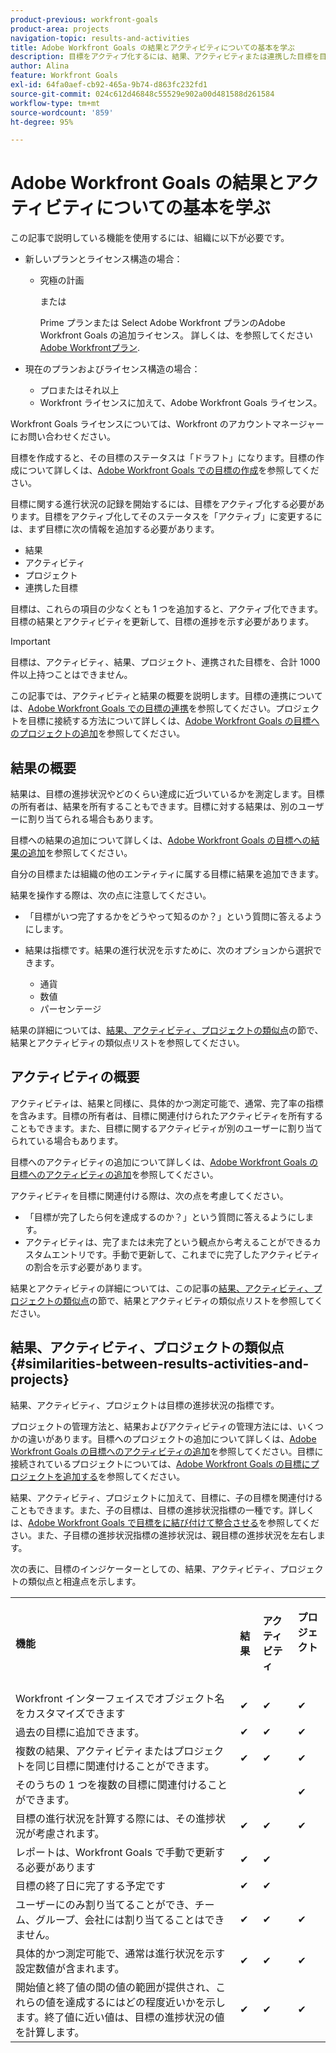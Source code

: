 ```yaml
---
product-previous: workfront-goals
product-area: projects
navigation-topic: results-and-activities
title: Adobe Workfront Goals の結果とアクティビティについての基本を学ぶ
description: 目標をアクティブ化するには、結果、アクティビティまたは連携した目標を目標に追加する必要があります。これにより、目標のステータスがドラフトからアクティブに更新され、目標に関する進捗の記録が開始されます。
author: Alina
feature: Workfront Goals
exl-id: 64fa0aef-cb92-465a-9b74-d863fc232fd1
source-git-commit: 024c612d46848c55529e902a00d481588d261584
workflow-type: tm+mt
source-wordcount: '859'
ht-degree: 95%

---
```


# Adobe Workfront Goals の結果とアクティビティについての基本を学ぶ

この記事で説明している機能を使用するには、組織に以下が必要です。

* 新しいプランとライセンス構造の場合：

   * 究極の計画

     または

     Prime プランまたは Select Adobe Workfront プランのAdobe Workfront Goals の追加ライセンス。 詳しくは、を参照してください [Adobe Workfrontプラン](https://www.workfront.com/plans).

* 現在のプランおよびライセンス構造の場合：

   * プロまたはそれ以上
   * Workfront ライセンスに加えて、Adobe Workfront Goals ライセンス。

Workfront Goals ライセンスについては、Workfront のアカウントマネージャーにお問い合わせください。

目標を作成すると、その目標のステータスは「ドラフト」になります。目標の作成について詳しくは、[Adobe Workfront Goals での目標の作成](../../workfront-goals/goal-management/create-goals.md)を参照してください。

目標に関する進行状況の記録を開始するには、目標をアクティブ化する必要があります。目標をアクティブ化してそのステータスを「アクティブ」に変更するには、まず目標に次の情報を追加する必要があります。

* 結果
* アクティビティ
* プロジェクト
* 連携した目標

目標は、これらの項目の少なくとも 1 つを追加すると、アクティブ化できます。目標の結果とアクティビティを更新して、目標の進捗を示す必要があります。


>[!IMPORTANT]
>
> 目標は、アクティビティ、結果、プロジェクト、連携された目標を、合計 1000 件以上持つことはできません。</span>

この記事では、アクティビティと結果の概要を説明します。目標の連携については、[Adobe Workfront Goals での目標の連携](../../workfront-goals/goal-alignment/goal-alignment.md)を参照してください。プロジェクトを目標に接続する方法について詳しくは、[Adobe Workfront Goals の目標へのプロジェクトの追加](../results-and-activities/connect-projects-to-goals-overview.md)を参照してください。

## 結果の概要

<!--
<p> This will have additional types in the future - add another section for types?)</p>
-->

結果は、目標の進捗状況やどのくらい達成に近づいているかを測定します。目標の所有者は、結果を所有することもできます。目標に対する結果は、別のユーザーに割り当てられる場合もあります。

目標への結果の追加について詳しくは、[Adobe Workfront Goals の目標への結果の追加](../../workfront-goals/results-and-activities/add-results-to-goals.md)を参照してください。

自分の目標または組織の他のエンティティに属する目標に結果を追加できます。

結果を操作する際は、次の点に注意してください。

* 「目標がいつ完了するかをどうやって知るのか？」という質問に答えるようにします。
* 結果は指標です。結果の進行状況を示すために、次のオプションから選択できます。

  <!--
  this might change (jira, Salesforce, etc))
  -->

   * 通貨
   * 数値
   * パーセンテージ

結果の詳細については、[結果、アクティビティ、プロジェクトの類似点](#similarities-between-results-activities-and-projects)の節で、結果とアクティビティの類似点リストを参照してください。

## アクティビティの概要

<!--
This will have additional types in the future - add another section for types?
-->

アクティビティは、結果と同様に、具体的かつ測定可能で、通常、完了率の指標を含みます。目標の所有者は、目標に関連付けられたアクティビティを所有することもできます。また、目標に関するアクティビティが別のユーザーに割り当てられている場合もあります。

目標へのアクティビティの追加について詳しくは、[Adobe Workfront Goals の目標へのアクティビティの追加](../../workfront-goals/results-and-activities/add-activities-to-goals.md)を参照してください。

アクティビティを目標に関連付ける際は、次の点を考慮してください。

* 「目標が完了したら何を達成するのか？」という質問に答えるようにします。
* アクティビティは、完了または未完了という観点から考えることができるカスタムエントリです。手動で更新して、これまでに完了したアクティビティの割合を示す必要があります。

<!--
* You can associate the following activities with goals:

  <table style="table-layout:auto"> 
   <col> 
   <col> 
   <tbody> 
    <tr> 
     <td role="rowheader">Manual progress bar </td> 
     <td> <p>Custom entries that can be thought of more in terms of complete or incomplete. They must be manually updated.</p> </td> 
    </tr> 
    <tr> 
     <td role="rowheader"><p>Project</p></td> 
     <td> <p>Existing projects that you have at least permissions to View and are not in a status of Dead. They are updated automatically, based on the progress of their work items. </p> <p>The projects must exist before associating them with the goal. You can associate a project with multiple goals. For information about adding projects to goals, see <a href="../../workfront-goals/results-and-activities/connect-projects-to-goals-overview.md" class="MCXref xref">Add projects to goals in Adobe Workfront Goals</a>.</p>
     <p><span class="preview">In the Preview environment, projects are separate progress indicators, independent from activities. Adding projects to a goal in the Preview environment is different from adding activities. For more information, see <a href="../../workfront-goals/results-and-activities/connect-projects-to-goals-overview.md" class="MCXref xref">Add projects to goals in Adobe Workfront Goals</a>.</span></p>
      </td> 
    </tr> 
   </tbody> 
  </table>
-->
<!--drafted for goal redesign: For THE PRODUCTION RELEASE: remove the projects in this article altogether.-->

結果とアクティビティの詳細については、この記事の[結果、アクティビティ、プロジェクトの類似点](#similarities-between-results-activities-and-projects)の節で、結果とアクティビティの類似点リストを参照してください。

## 結果、アクティビティ、プロジェクトの類似点 {#similarities-between-results-activities-and-projects}

結果、アクティビティ、プロジェクトは目標の進捗状況の指標です。

プロジェクトの管理方法と、結果およびアクティビティの管理方法には、いくつかの違いがあります。目標へのプロジェクトの追加について詳しくは、[Adobe Workfront Goals の目標へのアクティビティの追加](../../workfront-goals/results-and-activities/add-activities-to-goals.md)を参照してください。目標に接続されているプロジェクトについては、[Adobe Workfront Goals の目標にプロジェクトを追加する](../../workfront-goals/results-and-activities/connect-projects-to-goals-overview.md)を参照してください。

結果、アクティビティ、プロジェクトに加えて、目標に、子の目標を関連付けることもできます。また、子の目標は、目標の進捗状況指標の一種です。詳しくは、[Adobe Workfront Goals で目標をに結び付けて整合させる](../goal-alignment/align-goals-by-connecting-them.md)を参照してください。また、子目標の進捗状況指標の進捗状況は、親目標の進捗状況を左右します。

次の表に、目標のインジケーターとしての、結果、アクティビティ、プロジェクトの類似点と相違点を示します。

<table style="table-layout:auto"> 
 <col> 
 <col> 
 <col> 
 <col> 
 <tbody> 
  <tr> 
   <td><b><p>機能</p></b></td> 
   <td><b><p>結果</p></b></td> 
   <td><b><p>アクティビティ</p></b></td> 
   <td> <p><strong>プロジェクト</strong> </p> <p> </p> </td> 
  </tr> 
  <tr> 
   <td><span style="font-weight: normal;">Workfront インターフェイスでオブジェクト名をカスタマイズできます</span> </td> 
   <td>✔</td> 
   <td>✔</td> 
   <td>✔</td> 
  </tr> 
  <tr> 
   <td>過去の目標に追加できます。</td> 
   <td>✔</td> 
   <td>✔</td> 
   <td>✔</td> 
  </tr> 
  <tr> 
   <td>複数の結果、アクティビティまたはプロジェクトを同じ目標に関連付けることができます。 </td> 
   <td>✔</td> 
   <td>✔</td> 
   <td>✔</td> 
  </tr> 
  <tr> 
   <td>そのうちの 1 つを複数の目標に関連付けることができます。</td> 
   <td> </td> 
   <td> </td> 
   <td>✔</td> 
  </tr> 
  <tr> 
   <td>目標の進行状況を計算する際には、その進捗状況が考慮されます。 </td> 
   <td>✔</td> 
   <td>✔</td> 
   <td>✔</td> 
  </tr> 
  <tr> 
   <td>レポートは、Workfront Goals で手動で更新する必要があります</td> 
   <td>✔</td> 
   <td>✔</td> 
   <td> </td> 
  </tr> 
  <tr> 
   <td>目標の終了日に完了する予定です</td> 
   <td>✔</td> 
   <td>✔</td> 
   <td> </td> 
  </tr> 
  <tr> 
   <td>ユーザーにのみ割り当てることができ、チーム、グループ、会社には割り当てることはできません。 </td> 
   <td>✔</td> 
   <td>✔</td> 
   <td>✔</td> 
  </tr> 
  <tr> 
   <td>具体的かつ測定可能で、通常は進行状況を示す設定数値が含まれます。 </td> 
   <td>✔</td> 
   <td>✔</td> 
   <td>✔</td> 
  </tr> 
  <tr> 
   <td>開始値と終了値の間の値の範囲が提供され、これらの値を達成するにはどの程度近いかを示します。終了値に近い値は、目標の進捗状況の値を計算します。 </td> 
   <td>✔</td> 
   <td>✔</td> 
   <td>✔</td> 
  </tr> 
 </tbody> 
</table>
